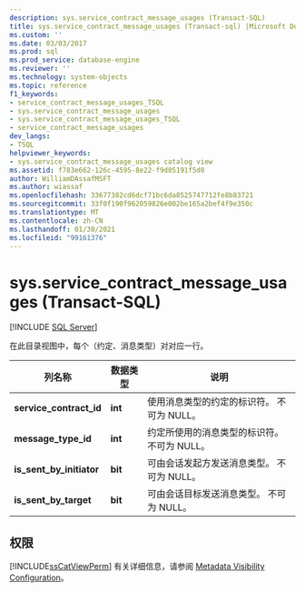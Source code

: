 ```yaml
---
description: sys.service_contract_message_usages (Transact-SQL)
title: sys.service_contract_message_usages (Transact-sql) |Microsoft Docs
ms.custom: ''
ms.date: 03/03/2017
ms.prod: sql
ms.prod_service: database-engine
ms.reviewer: ''
ms.technology: system-objects
ms.topic: reference
f1_keywords:
- service_contract_message_usages_TSQL
- sys.service_contract_message_usages
- sys.service_contract_message_usages_TSQL
- service_contract_message_usages
dev_langs:
- TSQL
helpviewer_keywords:
- sys.service_contract_message_usages catalog view
ms.assetid: f783e662-126c-4595-8e22-f9d05191f5d0
author: WilliamDAssafMSFT
ms.author: wiassaf
ms.openlocfilehash: 33677382cd6dcf71bc6da8525747712fe8b83721
ms.sourcegitcommit: 33f0f190f962059826e002be165a2bef4f9e350c
ms.translationtype: MT
ms.contentlocale: zh-CN
ms.lasthandoff: 01/30/2021
ms.locfileid: "99161376"
---
```

# <a name="sysservice_contract_message_usages-transact-sql"></a>sys.service_contract_message_usages (Transact-SQL)
[!INCLUDE [SQL Server](../../includes/applies-to-version/sqlserver.md)]

  在此目录视图中，每个（约定、消息类型）对对应一行。  
  
|列名称|数据类型|说明|  
|-----------------|---------------|-----------------|  
|**service_contract_id**|**int**|使用消息类型的约定的标识符。 不可为 NULL。|  
|**message_type_id**|**int**|约定所使用的消息类型的标识符。 不可为 NULL。|  
|**is_sent_by_initiator**|**bit**|可由会话发起方发送消息类型。 不可为 NULL。|  
|**is_sent_by_target**|**bit**|可由会话目标发送消息类型。 不可为 NULL。|  
  
## <a name="permissions"></a>权限  
 [!INCLUDE[ssCatViewPerm](../../includes/sscatviewperm-md.md)] 有关详细信息，请参阅 [Metadata Visibility Configuration](../../relational-databases/security/metadata-visibility-configuration.md)。  
  
  
